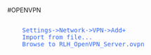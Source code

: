 #OPENVPN
<pre>
<span style="color: #3366ff;">
    Settings->Network->VPN->Add+
    Import from file...
    Browse to RLH_OpenVPN_Server.ovpn
</span>
<span style="color: #3366ff;"></span>

<span style="color: #3366ff;"></span>
</pre>
